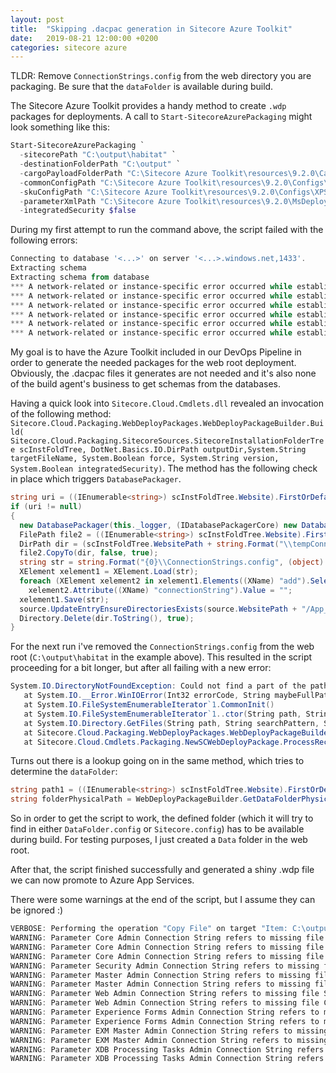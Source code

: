 ```yaml
---
layout: post
title:  "Skipping .dacpac generation in Sitecore Azure Toolkit"
date:   2019-08-21 12:00:00 +0200
categories: sitecore azure
---
```


TLDR: Remove `ConnectionStrings.config` from the web directory you are packaging. Be sure that the `dataFolder` is available during build.

The Sitecore Azure Toolkit provides a handy method to create `.wdp` packages for deployments. A call to `Start-SitecoreAzurePackaging` might look something like this:

```powershell
Start-SitecoreAzurePackaging `
  -sitecorePath "C:\output\habitat" `
  -destinationFolderPath "C:\output" `
  -cargoPayloadFolderPath "C:\Sitecore Azure Toolkit\resources\9.2.0\CargoPayloads\Sitecore.Cloud.Common.sccpl" `
  -commonConfigPath "C:\Sitecore Azure Toolkit\resources\9.2.0\Configs\Common.Packaging.config.json" `
  -skuConfigPath "C:\Sitecore Azure Toolkit\resources\9.2.0\Configs\XPSingle.Packaging.config.json" `
  -parameterXmlPath "C:\Sitecore Azure Toolkit\resources\9.2.0\MsDeployXmls\XPSingle.Parameters.xml" `
  -integratedSecurity $false
```

During my first attempt to run the command above, the script failed with the following errors:

```powershell
Connecting to database '<...>' on server '<...>.windows.net,1433'.
Extracting schema
Extracting schema from database
*** A network-related or instance-specific error occurred while establishing a connection to SQL Server. The server was not found or was not accessible. Verify that the instance name is correct and that SQL Server is configured to allow remote connections. (provider: TCP Provider, error: 0 - No such host is known.)
*** A network-related or instance-specific error occurred while establishing a connection to SQL Server. The server was not found or was not accessible. Verify that the instance name is correct and that SQL Server is configured to allow remote connections. (provider: TCP Provider, error: 0 - No such host is known.)
*** A network-related or instance-specific error occurred while establishing a connection to SQL Server. The server was not found or was not accessible. Verify that the instance name is correct and that SQL Server is configured to allow remote connections. (provider: TCP Provider, error: 0 - No such host is known.)
*** A network-related or instance-specific error occurred while establishing a connection to SQL Server. The server was not found or was not accessible. Verify that the instance name is correct and that SQL Server is configured to allow remote connections. (provider: TCP Provider, error: 0 - No such host is known.)
*** A network-related or instance-specific error occurred while establishing a connection to SQL Server. The server was not found or was not accessible. Verify that the instance name is correct and that SQL Server is configured to allow remote connections. (provider: TCP Provider, error: 0 - No such host is known.)
*** A network-related or instance-specific error occurred while establishing a connection to SQL Server. The server was not found or was not accessible. Verify that the instance name is correct and that SQL Server is configured to allow remote connections. (provider: TCP Provider, error: 0 - No such host is known.)
```

My goal is to have the Azure Toolkit included in our DevOps Pipeline in order to generate the needed packages for the web root deployment. Obviously, the .dacpac files it generates are not needed and it's also none of the build agent's business to get schemas from the databases.

Having a quick look into `Sitecore.Cloud.Cmdlets.dll` revealed an invocation of the following method: `Sitecore.Cloud.Packaging.WebDeployPackages.WebDeployPackageBuilder.Build( Sitecore.Cloud.Packaging.SitecoreSources.SitecoreInstallationFolderTree scInstFoldTree, DotNet.Basics.IO.DirPath outputDir,System.String targetFileName, System.Boolean force, System.String version, System.Boolean integratedSecurity)`. The method has the following check in place which triggers `DatabasePackager`.

```csharp
string uri = ((IEnumerable<string>) scInstFoldTree.Website).FirstOrDefault<string>((Func<string, bool>) (i => i.ToFile(Array.Empty<string>()).Name == "ConnectionStrings.config"));
if (uri != null)
{
  new DatabasePackager(this._logger, (IDatabasePackagerCore) new DatabasePackagerCore((ILogger) null), (IFileSystemProvider) new FileSystemProvider(), (ISqlServerProvider) new SqlServerProvider(this._logger), (IZipPackageSource) source).PackageDatabases(XDocument.Load(uri), integratedSecurity);
  FilePath file2 = ((IEnumerable<string>) scInstFoldTree.Website).FirstOrDefault<string>((Func<string, bool>) (i => i.ToFile(Array.Empty<string>()).Name == "ConnectionStrings.config")).ToFile(Array.Empty<string>());
  DirPath dir = (scInstFoldTree.WebsitePath + string.Format("\\tempConnectionString{0}\\", (object) Guid.NewGuid())).ToDir(Array.Empty<string>());
  file2.CopyTo(dir, false, true);
  string str = string.Format("{0}\\ConnectionStrings.config", (object) dir);
  XElement xelement1 = XElement.Load(str);
  foreach (XElement xelement2 in xelement1.Elements((XName) "add").Select<XElement, XElement>((Func<XElement, XElement>) (el => el)))
    xelement2.Attribute((XName) "connectionString").Value = "";
  xelement1.Save(str);
  source.UpdateEntryEnsureDirectoriesExists(source.WebsitePath + "/App_Config/ConnectionStrings.config", File.ReadAllBytes(str));
  Directory.Delete(dir.ToString(), true);
}
```

For the next run i've removed the `ConnectionStrings.config` from the web root (`C:\output\habitat` in the example above). This resulted in the script proceeding for a bit longer, but after all failing with a new error:

```powershell
System.IO.DirectoryNotFoundException: Could not find a part of the path 'C:\output\habitat\data'.
   at System.IO.__Error.WinIOError(Int32 errorCode, String maybeFullPath)
   at System.IO.FileSystemEnumerableIterator`1.CommonInit()
   at System.IO.FileSystemEnumerableIterator`1..ctor(String path, String originalUserPath, String searchPattern, SearchOption searchOption, SearchResultHandler`1 resultHandler, Boolean checkHost)
   at System.IO.Directory.GetFiles(String path, String searchPattern, SearchOption searchOption)
   at Sitecore.Cloud.Packaging.WebDeployPackages.WebDeployPackageBuilder.Build(SitecoreInstallationFolderTree scInstFoldTree, DirPath outputDir, String targetFileName, Boolean force, String version, Boolean integratedSecurity)
   at Sitecore.Cloud.Cmdlets.Packaging.NewSCWebDeployPackage.ProcessRecord()
```

Turns out there is a lookup going on in the same method, which tries to determine the `dataFolder`:

```csharp
string path1 = ((IEnumerable<string>) scInstFoldTree.Website).FirstOrDefault<string>((Func<string, bool>) (i => i.ToFile(Array.Empty<string>()).Name == "DataFolder.config"));
string folderPhysicalPath = WebDeployPackageBuilder.GetDataFolderPhysicalPath(path1 == null ? this.ReadDataFolderFromSitecoreConfig(((IEnumerable<string>) scInstFoldTree.Website).First<string>((Func<string, bool>) (i => i.ToFile(Array.Empty<string>()).Name == "Sitecore.config")).ToFile(Array.Empty<string>()).ToString()) : this.ReadDataFolderFromDataFolderConfig(path1.ToFile(Array.Empty<string>()).FullName), scInstFoldTree.WebsitePath);
```

So in order to get the script to work, the defined folder (which it will try to find in either `DataFolder.config` or `Sitecore.config`) has to be available during build. For testing purposes, I just created a `Data` folder in the web root.

After that, the script finished successfully and generated a shiny .wdp file we can now promote to Azure App Services.

There were some warnings at the end of the script, but I assume they can be ignored :)

```powershell
VERBOSE: Performing the operation "Copy File" on target "Item: C:\output\habitat.scwdp.zip Destination: C:\output\habitat_single.scwdp.zip".
WARNING: Parameter Core Admin Connection String refers to missing file Sitecore.Core.dacpac.
WARNING: Parameter Core Admin Connection String refers to missing file CreateUser.Core.sql.
WARNING: Parameter Core Admin Connection String refers to missing file SetSitecoreAdminPassword.sql.
WARNING: Parameter Security Admin Connection String refers to missing file CreateUser.Security.sql.
WARNING: Parameter Master Admin Connection String refers to missing file Sitecore.Master.dacpac.
WARNING: Parameter Master Admin Connection String refers to missing file CreateUser.Master.sql.
WARNING: Parameter Web Admin Connection String refers to missing file Sitecore.Web.dacpac.
WARNING: Parameter Web Admin Connection String refers to missing file CreateUser.Web.sql.
WARNING: Parameter Experience Forms Admin Connection String refers to missing file Sitecore.Experienceforms.dacpac.
WARNING: Parameter Experience Forms Admin Connection String refers to missing file CreateUser.ExperienceForms.sql.
WARNING: Parameter EXM Master Admin Connection String refers to missing file Sitecore.EXM.Master.dacpac.
WARNING: Parameter EXM Master Admin Connection String refers to missing file CreateUser.ExmMaster.sql.
WARNING: Parameter XDB Processing Tasks Admin Connection String refers to missing file Sitecore.Processing.Tasks.dacpac.
WARNING: Parameter XDB Processing Tasks Admin Connection String refers to missing file CreateUser.ProcessingTasks.sql.
```